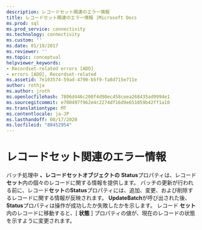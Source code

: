 ```yaml
---
description: レコードセット関連のエラー情報
title: レコードセット関連のエラー情報 |Microsoft Docs
ms.prod: sql
ms.prod_service: connectivity
ms.technology: connectivity
ms.custom: ''
ms.date: 01/19/2017
ms.reviewer: ''
ms.topic: conceptual
helpviewer_keywords:
- Recordset-related errors [ADO]
- errors [ADO], Recordset-related
ms.assetid: 7e103574-59ad-4790-b5f9-fa8d715e711e
author: rothja
ms.author: jroth
ms.openlocfilehash: 7806d446c200f4d90ec458ceea268435ad9994e1
ms.sourcegitcommit: e700497f962e4c2274df16d9e651059b42ff1a10
ms.translationtype: MT
ms.contentlocale: ja-JP
ms.lasthandoff: 08/17/2020
ms.locfileid: "88452954"
---
```

# <a name="recordset-related-error-information"></a>レコードセット関連のエラー情報
バッチ処理中 **、レコードセットオブジェクトの** **Status**プロパティは、レコード**セット**内の個々のレコードに関する情報を提供します。 バッチの更新が行われる前に、レコード**セット**の**Status**プロパティには、追加、変更、および削除するレコードに関する情報が反映されます。 **UpdateBatch**が呼び出された後、 **Status**プロパティは操作が成功したか失敗したかを示します。 レコード **セット**内のレコードに移動すると、[ **状態** ] プロパティの値が、現在のレコードの状態を示すように変更されます。
